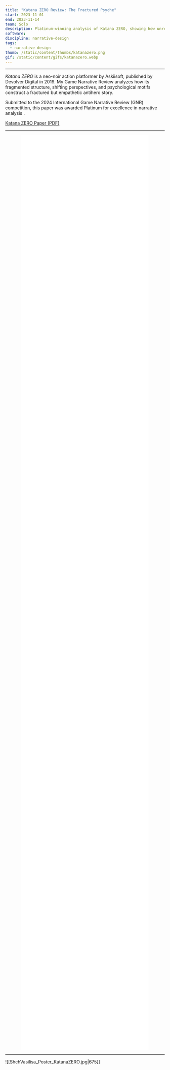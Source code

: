 ```yaml
---
title: "Katana ZERO Review: The Fractured Psyche"
start: 2023-11-01
end: 2023-11-14
team: Solo
description: Platinum-winning analysis of Katana ZERO, showing how unreliable narration and fractured structure immerse players in a destabilized neo-noir story .
software:
discipline: narrative-design
tags:
  - narrative-design
thumb: /static/content/thumbs/katanazero.png
gif: /static/content/gifs/katanazero.webp
---
```

---

*Katana ZERO* is a neo-noir action platformer by Askiisoft, published by Devolver Digital in 2019. My Game Narrative Review analyzes how its fragmented structure, shifting perspectives, and psychological motifs construct a fractured but empathetic antihero story. 

Submitted to the 2024 International Game Narrative Review (GNR) competition, this paper was awarded Platinum for excellence in narrative analysis .

[Katana ZERO Paper (PDF)](ShchVasilisa_GNR2024_KatanaZERO.pdf)

---

<div style="display:flex; justify-content:center; width:100%;">
  <div style="width:80%; height:72vh;">
    <iframe 
      src="ShchVasilisa_GNR2024_KatanaZERO.pdf" 
      style="border:none; width:100%; height:100%;" 
    ></iframe>
  </div>
</div>

---

![[ShchVasilisa_Poster_KatanaZERO.jpg|675]]

